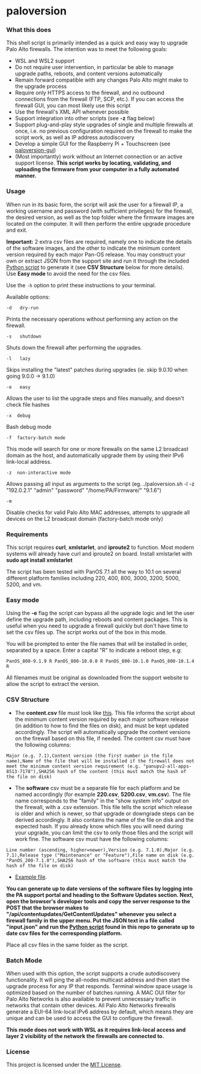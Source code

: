 # paloversion

### What this does

This shell script is primarily intended as a quick and easy way to upgrade Palo Alto firewalls. The intention was to meet the following goals:

* WSL and WSL2 support
* Do not require user intervention, in particular be able to manage upgrade paths, reboots, and content versions automatically
* Remain forward compatible with any changes Palo Alto might make to the upgrade process
* Require only HTTPS access to the firewall, and no outbound connections from the firewall (FTP, SCP, etc.). If you can access the firewall GUI, you can most likely use this script
* Use the firewall's XML API whenever possible
* Support integration into other scripts (see **-z** flag below)
* Support plug-and-play style upgrades of single and multiple firewalls at once, i.e. no previous configuration required on the firewall to make the script work, as well as IP address autodiscovery
* Develop a simple GUI for the Raspberry Pi + Touchscreen (see [paloversion-gui](https://github.com/o5edaxi/paloversion-gui))
* (Most importantly) work without an Internet connection or an active support license. **This script works by locating, validating, and uploading the firmware from your computer in a fully automated manner.**

### Usage

When run in its basic form, the script will ask the user for a firewall IP, a working username and password (with sufficient privileges) for the firewall, the desired version, as well as the top folder where the firmware images are located on the computer. It will then perform the entire upgrade procedure and exit.

**Important:** 2 extra csv files are required, namely one to indicate the details of the software images, and the other to indicate the minimum content version required by each major Pan-OS release. You may construct your own or extract JSON from the support site and run it through the included [Python script](json-extractor.py) to generate it (see **CSV Structure** below for more details). Use **Easy mode** to avoid the need for the csv files.

Use the ```-h``` option to print these instructions to your terminal.

Available options:

```-d	dry-run```

Prints the necessary operations without performing any action on the firewall.

```-s	shutdown```

Shuts down the firewall after performing the upgrades.

```-l	lazy```

Skips installing the "latest" patches during upgrades (ie. skip 9.0.10 when going 9.0.0 -> 9.1.0)

```-e	easy```

Allows the user to list the upgrade steps and files manually, and doesn't check file hashes

```-x  debug```

Bash debug mode

```-f  factory-batch mode```

This mode will search for one or more firewalls on the same L2 broadcast domain as the host, and automatically upgrade them by using their IPv6 link-local address.

```-z  non-interactive mode```

Allows passing all input as arguments to the script (eg. ./paloversion.sh -l -z "192.0.2.1" "admin" "password" "/home/PA/Firmware/" "9.1.6")

```-m```

Disable checks for valid Palo Alto MAC addresses, attempts to upgrade all devices on the L2 broadcast domain (factory-batch mode only)

### Requirements

This script requires **curl**, **xmlstarlet**, and **iproute2** to function. Most modern systems will already have curl and iproute2 on board. Install xmlstarlet with **sudo apt install xmlstarlet**

The script has been tested with PanOS 7.1 all the way to 10.1 on several different platform families including 220, 400, 800, 3000, 3200, 5000, 5200, and vm.

### Easy mode

Using the **-e** flag the script can bypass all the upgrade logic and let the user define the upgrade path, including reboots and content packages. This is useful when you need to upgrade a firewall quickly but don't have time to set the csv files up. The script works out of the box in this mode.

You will be prompted to enter the file names that will be installed in order, separated by a space. Enter a capital \"R\" to indicate a reboot step, e.g:

```PanOS_800-9.1.9 R PanOS_800-10.0.0 R PanOS_800-10.1.0 PanOS_800-10.1.4 R```

All filenames must be original as downloaded from the support website to allow the script to extract the version.

### CSV Structure

* The **content.csv** file must look like [this](content.csv). This file informs the script about the minimum content version required by each major software release (in addition to how to find the files on disk), and must be kept updated accordingly. The script will automatically upgrade the content versions on the firewall based on this file, if needed. The content csv must have the following columns:

```
Major (e.g. 7.1),Content version (the first number in the file name),Name of the file that will be installed if the firewall does not meet the minimum content version requirement (e.g. "panupv2-all-apps-8513-7178"),SHA256 hash of the content (this must match the hash of the file on disk)
```

* The **software** csv must be a separate file for each platform and be named accordingly (for example **220.csv**, **5200.csv**, **vm.csv**). The file name corresponds to the "family" in the "show system info" output on the firewall, with a .csv extension. This file tells the script which release is older and which is newer, so that upgrade or downgrade steps can be derived accordingly. It also contains the name of the file on disk and the expected hash. If you already know which files you will need during your upgrade, you can limit the csv to only those files and the script will work fine. The software csv must have the following columns:

```
Line number (ascending, higher=newer),Version (e.g. 7.1.0),Major (e.g. 7.1),Release type ("Maintenance" or "Feature"),File name on disk (e.g. "PanOS_200-7.1.0"),SHA256 hash of the software (this must match the hash of the file on disk)
```

* [Example file](200.csv.example).

**You can generate up to date versions of the software files by logging into the PA support portal and heading to the Software Updates section. Next, open the browser's developer tools and copy the server response to the POST that the browser makes to "/api/contentupdates/GetContentUpdates" whenever you select a firewall family in the upper menu. Put the JSON text in a file called "input.json" and run the [Python script](json-extractor.py) found in this repo to generate up to date csv files for the corresponding platform.**

Place all csv files in the same folder as the script.

### Batch Mode

When used with this option, the script supports a crude autodiscovery functionality. It will ping the all-nodes multicast address and then start the upgrade process for any IP that responds. Terminal window space usage is optimized based on the number of batches running. A MAC OUI filter for Palo Alto Networks is also available to prevent unnecessary traffic in networks that contain other devices. All Palo Alto Networks firewalls generate a EUI-64 link-local IPv6 address by default, which means they are unique and can be used to access the GUI to configure the firewall.

**This mode does not work with WSL as it requires link-local access and layer 2 visibility of the network the firewalls are connected to.**

### License

This project is licensed under the [MIT License](LICENSE).

